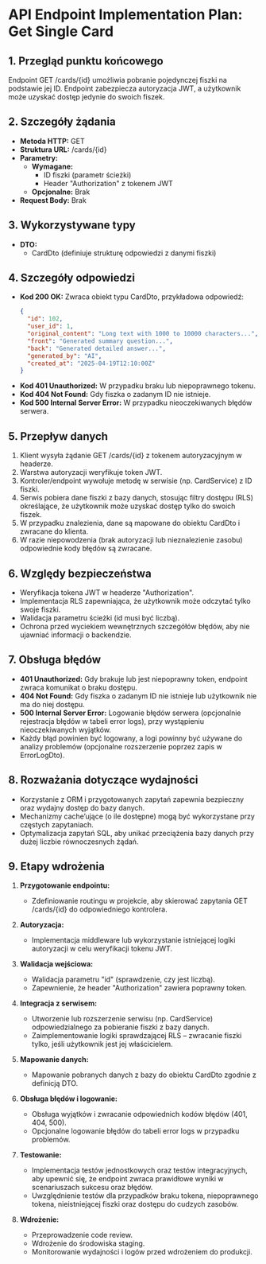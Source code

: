 # API Endpoint Implementation Plan: Get Single Card

## 1. Przegląd punktu końcowego
Endpoint GET /cards/{id} umożliwia pobranie pojedynczej fiszki na podstawie jej ID. Endpoint zabezpiecza autoryzacja JWT, a użytkownik może uzyskać dostęp jedynie do swoich fiszek.

## 2. Szczegóły żądania
- **Metoda HTTP:** GET
- **Struktura URL:** /cards/{id}
- **Parametry:**
  - **Wymagane:** 
    - ID fiszki (parametr ścieżki)
    - Header "Authorization" z tokenem JWT
  - **Opcjonalne:** Brak
- **Request Body:** Brak

## 3. Wykorzystywane typy
- **DTO:** 
  - CardDto (definiuje strukturę odpowiedzi z danymi fiszki)

## 4. Szczegóły odpowiedzi
- **Kod 200 OK:** Zwraca obiekt typu CardDto, przykładowa odpowiedź:
  ```json
  {
    "id": 102,
    "user_id": 1,
    "original_content": "Long text with 1000 to 10000 characters...",
    "front": "Generated summary question...",
    "back": "Generated detailed answer...",
    "generated_by": "AI",
    "created_at": "2025-04-19T12:10:00Z"
  }
  ```
- **Kod 401 Unauthorized:** W przypadku braku lub niepoprawnego tokenu.
- **Kod 404 Not Found:** Gdy fiszka o zadanym ID nie istnieje.
- **Kod 500 Internal Server Error:** W przypadku nieoczekiwanych błędów serwera.

## 5. Przepływ danych
1. Klient wysyła żądanie GET /cards/{id} z tokenem autoryzacyjnym w headerze.
2. Warstwa autoryzacji weryfikuje token JWT.
3. Kontroler/endpoint wywołuje metodę w serwisie (np. CardService) z ID fiszki.
4. Serwis pobiera dane fiszki z bazy danych, stosując filtry dostępu (RLS) określające, że użytkownik może uzyskać dostęp tylko do swoich fiszek.
5. W przypadku znalezienia, dane są mapowane do obiektu CardDto i zwracane do klienta.
6. W razie niepowodzenia (brak autoryzacji lub nieznalezienie zasobu) odpowiednie kody błędów są zwracane.

## 6. Względy bezpieczeństwa
- Weryfikacja tokena JWT w headerze "Authorization".
- Implementacja RLS zapewniająca, że użytkownik może odczytać tylko swoje fiszki.
- Walidacja parametru ścieżki (id musi być liczbą).
- Ochrona przed wyciekiem wewnętrznych szczegółów błędów, aby nie ujawniać informacji o backendzie.

## 7. Obsługa błędów
- **401 Unauthorized:** Gdy brakuje lub jest niepoprawny token, endpoint zwraca komunikat o braku dostępu.
- **404 Not Found:** Gdy fiszka o zadanym ID nie istnieje lub użytkownik nie ma do niej dostępu.
- **500 Internal Server Error:** Logowanie błędów serwera (opcjonalnie rejestracja błędów w tabeli error logs), przy wystąpieniu nieoczekiwanych wyjątków.
- Każdy błąd powinien być logowany, a logi powinny być używane do analizy problemów (opcjonalne rozszerzenie poprzez zapis w ErrorLogDto).

## 8. Rozważania dotyczące wydajności
- Korzystanie z ORM i przygotowanych zapytań zapewnia bezpieczny oraz wydajny dostęp do bazy danych.
- Mechanizmy cache’ujące (o ile dostępne) mogą być wykorzystane przy częstych zapytaniach.
- Optymalizacja zapytań SQL, aby unikać przeciążenia bazy danych przy dużej liczbie równoczesnych żądań.

## 9. Etapy wdrożenia
1. **Przygotowanie endpointu:**
   - Zdefiniowanie routingu w projekcie, aby skierować zapytania GET /cards/{id} do odpowiedniego kontrolera.

2. **Autoryzacja:**
   - Implementacja middleware lub wykorzystanie istniejącej logiki autoryzacji w celu weryfikacji tokenu JWT.

3. **Walidacja wejściowa:**
   - Walidacja parametru "id" (sprawdzenie, czy jest liczbą).
   - Zapewnienie, że header "Authorization" zawiera poprawny token.

4. **Integracja z serwisem:**
   - Utworzenie lub rozszerzenie serwisu (np. CardService) odpowiedzialnego za pobieranie fiszki z bazy danych.
   - Zaimplementowanie logiki sprawdzającej RLS – zwracanie fiszki tylko, jeśli użytkownik jest jej właścicielem.

5. **Mapowanie danych:**
   - Mapowanie pobranych danych z bazy do obiektu CardDto zgodnie z definicją DTO.

6. **Obsługa błędów i logowanie:**
   - Obsługa wyjątków i zwracanie odpowiednich kodów błędów (401, 404, 500).
   - Opcjonalne logowanie błędów do tabeli error logs w przypadku problemów.

7. **Testowanie:**
   - Implementacja testów jednostkowych oraz testów integracyjnych, aby upewnić się, że endpoint zwraca prawidłowe wyniki w scenariuszach sukcesu oraz błędów.
   - Uwzględnienie testów dla przypadków braku tokena, niepoprawnego tokena, nieistniejącej fiszki oraz dostępu do cudzych zasobów.

8. **Wdrożenie:**
   - Przeprowadzenie code review.
   - Wdrożenie do środowiska staging.
   - Monitorowanie wydajności i logów przed wdrożeniem do produkcji.
